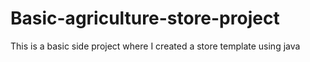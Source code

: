 # Basic-agriculture-store-project
This is a basic side project where I created a store template using java 
